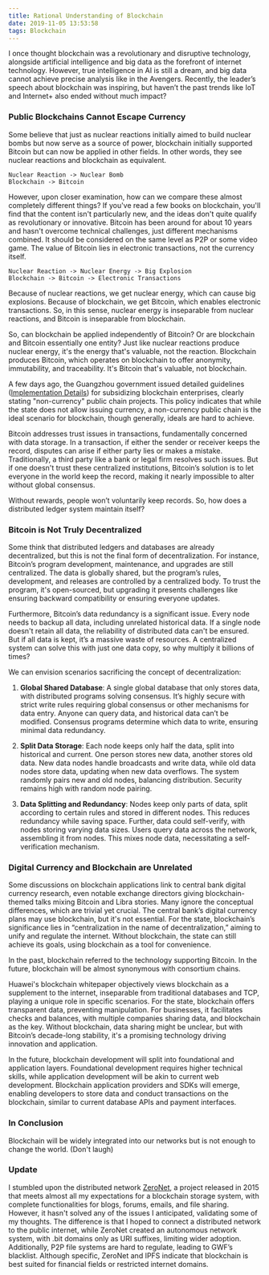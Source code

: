 ```yaml
---
title: Rational Understanding of Blockchain
date: 2019-11-05 13:53:58
tags: Blockchain
---
```


I once thought blockchain was a revolutionary and disruptive technology, alongside artificial intelligence and big data as the forefront of internet technology. However, true intelligence in AI is still a dream, and big data cannot achieve precise analysis like in the Avengers. Recently, the leader’s speech about blockchain was inspiring, but haven’t the past trends like IoT and Internet+ also ended without much impact?

### Public Blockchains Cannot Escape Currency

Some believe that just as nuclear reactions initially aimed to build nuclear bombs but now serve as a source of power, blockchain initially supported Bitcoin but can now be applied in other fields. In other words, they see nuclear reactions and blockchain as equivalent.

```
Nuclear Reaction -> Nuclear Bomb
Blockchain -> Bitcoin
```

However, upon closer examination, how can we compare these almost completely different things? If you've read a few books on blockchain, you'll find that the content isn't particularly new, and the ideas don't quite qualify as revolutionary or innovative. Bitcoin has been around for about 10 years and hasn't overcome technical challenges, just different mechanisms combined. It should be considered on the same level as P2P or some video game. The value of Bitcoin lies in electronic transactions, not the currency itself.

```
Nuclear Reaction -> Nuclear Energy -> Big Explosion
Blockchain -> Bitcoin -> Electronic Transactions
```

Because of nuclear reactions, we get nuclear energy, which can cause big explosions. Because of blockchain, we get Bitcoin, which enables electronic transactions. So, in this sense, nuclear energy is inseparable from nuclear reactions, and Bitcoin is inseparable from blockchain.

So, can blockchain be applied independently of Bitcoin? Or are blockchain and Bitcoin essentially one entity? Just like nuclear reactions produce nuclear energy, it's the energy that's valuable, not the reaction. Blockchain produces Bitcoin, which operates on blockchain to offer anonymity, immutability, and traceability. It's Bitcoin that's valuable, not blockchain.

A few days ago, the Guangzhou government issued detailed guidelines ([Implementation Details](http://www.gz.gov.cn/gzswjk/2.3.6.3/201910/7beb40281dde4fa2beee0da2b16aa6dc.shtml)) for subsidizing blockchain enterprises, clearly stating "non-currency" public chain projects. This policy indicates that while the state does not allow issuing currency, a non-currency public chain is the ideal scenario for blockchain, though generally, ideals are hard to achieve.

Bitcoin addresses trust issues in transactions, fundamentally concerned with data storage. In a transaction, if either the sender or receiver keeps the record, disputes can arise if either party lies or makes a mistake. Traditionally, a third party like a bank or legal firm resolves such issues. But if one doesn't trust these centralized institutions, Bitcoin’s solution is to let everyone in the world keep the record, making it nearly impossible to alter without global consensus.

Without rewards, people won’t voluntarily keep records. So, how does a distributed ledger system maintain itself?

### Bitcoin is Not Truly Decentralized

Some think that distributed ledgers and databases are already decentralized, but this is not the final form of decentralization. For instance, Bitcoin’s program development, maintenance, and upgrades are still centralized. The data is globally shared, but the program’s rules, development, and releases are controlled by a centralized body. To trust the program, it's open-sourced, but upgrading it presents challenges like ensuring backward compatibility or ensuring everyone updates.

Furthermore, Bitcoin’s data redundancy is a significant issue. Every node needs to backup all data, including unrelated historical data. If a single node doesn't retain all data, the reliability of distributed data can't be ensured. But if all data is kept, it’s a massive waste of resources. A centralized system can solve this with just one data copy, so why multiply it billions of times?

We can envision scenarios sacrificing the concept of decentralization:

1. **Global Shared Database**: A single global database that only stores data, with distributed programs solving consensus. It’s highly secure with strict write rules requiring global consensus or other mechanisms for data entry. Anyone can query data, and historical data can’t be modified. Consensus programs determine which data to write, ensuring minimal data redundancy.

2. **Split Data Storage**: Each node keeps only half the data, split into historical and current. One person stores new data, another stores old data. New data nodes handle broadcasts and write data, while old data nodes store data, updating when new data overflows. The system randomly pairs new and old nodes, balancing distribution. Security remains high with random node pairing.

3. **Data Splitting and Redundancy**: Nodes keep only parts of data, split according to certain rules and stored in different nodes. This reduces redundancy while saving space. Further, data could self-verify, with nodes storing varying data sizes. Users query data across the network, assembling it from nodes. This mixes node data, necessitating a self-verification mechanism.

### Digital Currency and Blockchain are Unrelated

Some discussions on blockchain applications link to central bank digital currency research, even notable exchange directors giving blockchain-themed talks mixing Bitcoin and Libra stories. Many ignore the conceptual differences, which are trivial yet crucial. The central bank’s digital currency plans may use blockchain, but it's not essential. For the state, blockchain’s significance lies in “centralization in the name of decentralization,” aiming to unify and regulate the internet. Without blockchain, the state can still achieve its goals, using blockchain as a tool for convenience.

In the past, blockchain referred to the technology supporting Bitcoin. In the future, blockchain will be almost synonymous with consortium chains.

Huawei's blockchain whitepaper objectively views blockchain as a supplement to the internet, inseparable from traditional databases and TCP, playing a unique role in specific scenarios. For the state, blockchain offers transparent data, preventing manipulation. For businesses, it facilitates checks and balances, with multiple companies sharing data, and blockchain as the key. Without blockchain, data sharing might be unclear, but with Bitcoin’s decade-long stability, it's a promising technology driving innovation and application.

In the future, blockchain development will split into foundational and application layers. Foundational development requires higher technical skills, while application development will be akin to current web development. Blockchain application providers and SDKs will emerge, enabling developers to store data and conduct transactions on the blockchain, similar to current database APIs and payment interfaces.

### In Conclusion

Blockchain will be widely integrated into our networks but is not enough to change the world. (Don't laugh)

### Update

I stumbled upon the distributed network [ZeroNet](https://github.com/HelloZeroNet/ZeroNet), a project released in 2015 that meets almost all my expectations for a blockchain storage system, with complete functionalities for blogs, forums, emails, and file sharing. However, it hasn't solved any of the issues I anticipated, validating some of my thoughts. The difference is that I hoped to connect a distributed network to the public internet, while ZeroNet created an autonomous network system, with .bit domains only as URI suffixes, limiting wider adoption. Additionally, P2P file systems are hard to regulate, leading to GWF’s blacklist. Although specific, ZeroNet and IPFS indicate that blockchain is best suited for financial fields or restricted internet domains.
